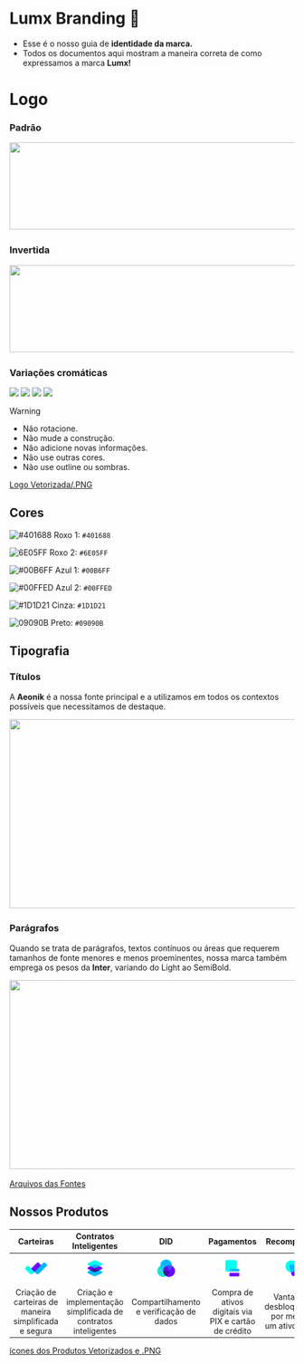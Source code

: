 # Lumx Branding 💜

* Esse é o nosso guia de **identidade da marca.**
* Todos os documentos aqui mostram a maneira correta de como expressamos a marca **Lumx!**

# Logo
### Padrão

<p align="left">
<img src="https://uploaddeimagens.com.br/images/004/729/622/original/Logo_01_copiar.png?1706822699" width="612" height="154"/>
</p>

### Invertida
<p align="left">
<img src="https://i.ibb.co/Kr7VSgV/Logo-01-copiar-white.webp" width="612" height="154"/>
</p>

### Variações cromáticas
<p align="left">
<img src="https://i.ibb.co/XbHF0by/Logo-02-icon.png"/> <img src="https://i.ibb.co/GvZQ02R/Logo-02-icon-black.png"/> <img src="https://i.ibb.co/sVwxPx8/Logo-02-icon-purple.png"/> <img src="https://i.ibb.co/1nPDJ9h/icon-copiar-2-white.png"/>
</p> 

> [!WARNING]  
>* Não rotacione.
>* Não mude a construção.
>* Não adicione novas informações.
>* Não use outras cores.
>* Não use outline ou sombras.

[Logo Vetorizada/.PNG](https://github.com/Lumx-Protocol/branding/tree/e5002e757c15f83409dd58ac4d7fe28c19bfd75c/logotipo)



## Cores

![#401688](https://i.ibb.co/cCvWVXn/roxo-01.png) Roxo 1: `#401688`

![6E05FF](https://i.ibb.co/GQnzZqJ/roxo-02.png) Roxo 2: `#6E05FF` 

![#00B6FF](https://i.ibb.co/h23p2KB/azul-01.png) Azul 1: `#00B6FF`

![#00FFED](https://i.ibb.co/Ws2HjRf/azul-02.png) Azul 2: `#00FFED`

![#1D1D21](https://i.ibb.co/47YYsbB/cinza.png) Cinza: `#1D1D21`

![09090B](https://i.ibb.co/h71GsRp/preto.png) Preto: `#09090B`

## Tipografia
### Títulos
A **Aeonik** é a nossa fonte principal e a 
utilizamos em todos os contextos 
possíveis que necessitamos de 
destaque. 

<p align="left">
<img src="https://i.ibb.co/FbB8N4j/titulo.webp" width="612" height="334"/>
</p>

### Parágrafos
Quando se trata de parágrafos, textos 
contínuos ou áreas que requerem 
tamanhos de fonte menores e menos 
proeminentes, nossa marca também 
emprega os pesos da **Inter**, variando do 
Light ao SemiBold.

<p align="left">
<img src="https://i.ibb.co/fdWSgmQ/paragrafo.webp/" width="612" height="334"/>
</p>

[Arquivos das Fontes](https://github.com/Lumx-Protocol/branding/tree/c95e30e2a38403e1d9de6da38b5949df37ab19eb/tipografia_fonts)

## Nossos Produtos

| Carteiras | Contratos Inteligentes | DID | Pagamentos | Recompensas |
| :--------: | :--------: | :--------: | :--------: | :--------: |
| <img src="/icones_produtos/png/carteiras.png" width="50" height="50"/> | <img src="/icones_produtos/png/contratos_inteligentes.png" width="50" height="50"/> | <img src="/icones_produtos/png/did.png" width="50" height="50"/> | <img src="/icones_produtos/png/pagamentos.png" width="50" height="50"/> |   <img src="/icones_produtos/png/recompensas.png" width="50" height="50"/> |
| Criação de carteiras de maneira simplificada e segura | Criação e implementação simplificada de contratos inteligentes | Compartilhamento e verificação de dados | Compra de ativos digitais via PIX e cartão de crédito | Vantagens desbloqueadas por meio de um ativo digital |

[ícones dos Produtos Vetorizados e .PNG](https://github.com/Lumx-Protocol/branding/tree/c8ae0a4e08fd843fbbb6b73b30a0931689aafc63/icones_produtos)

